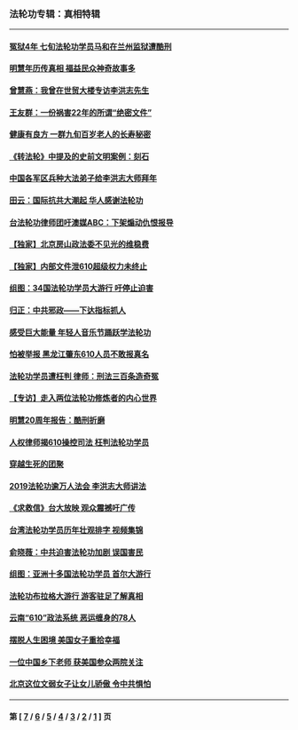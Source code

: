 ### 法轮功专辑：真相特辑
---
#### [冤狱4年 七旬法轮功学员马和在兰州监狱遭酷刑](../../pages/nf4389/n13304688.md?11170430) 
#### [明慧年历传真相 福益民众神奇故事多](../../pages/nf4389/n13294545.md?11170430) 
#### [曾慧燕：我曾在世贸大楼专访李洪志先生](../../pages/nf4389/n12898729.md?11170430) 
#### [王友群：一份祸害22年的所谓“绝密文件”](../../pages/nf4389/n12871750.md?11170430) 
#### [健康有良方 一群九旬百岁老人的长寿秘密](../../pages/nf4389/n12847475.md?11170430) 
#### [《转法轮》中提及的史前文明案例：刻石](../../pages/nf4389/n12758577.md?11170430) 
#### [中国各军区兵种大法弟子给李洪志大师拜年](../../pages/nf4389/n12750047.md?11170430) 
#### [田云：国际抗共大潮起 华人感谢法轮功](../../pages/nf4389/n12357708.md?11170430) 
#### [台法轮功律师团吁澳媒ABC：下架煽动仇恨报导](../../pages/nf4389/n12279917.md?11170430) 
#### [【独家】北京房山政法委不见光的维稳费](../../pages/nf4389/n12031979.md?11170430) 
#### [【独家】内部文件泄610超级权力未终止](../../pages/nf4389/n12023895.md?11170430) 
#### [组图：34国法轮功学员大游行 吁停止迫害](../../pages/nf4389/n11492658.md?11170430) 
#### [归正：中共邪政——下达指标抓人](../../pages/nf4389/n11474770.md?11170430) 
#### [感受巨大能量 年轻人音乐节踊跃学法轮功](../../pages/nf4389/n11441981.md?11170430) 
#### [怕被举报 黑龙江肇东610人员不敢报真名](../../pages/nf4389/n11436499.md?11170430) 
#### [法轮功学员遭枉判 律师：刑法三百条造奇冤](../../pages/nf4389/n11433943.md?11170430) 
#### [【专访】走入两位法轮功修炼者的内心世界](../../pages/nf4389/n11415623.md?11170430) 
#### [明慧20周年报告：酷刑折磨](../../pages/nf4389/n11387954.md?11170430) 
#### [人权律师揭610操控司法 枉判法轮功学员](../../pages/nf4389/n11313370.md?11170430) 
#### [穿越生死的团聚](../../pages/nf4389/n11258922.md?11170430) 
#### [2019法轮功逾万人法会 李洪志大师讲法](../../pages/nf4389/n11265303.md?11170430) 
#### [《求救信》台大放映 观众震撼吁广传](../../pages/nf4389/n10922251.md?11170430) 
#### [台湾法轮功学员历年壮观排字 视频集锦](../../pages/nf4389/n10878789.md?11170430) 
#### [俞晓薇：中共迫害法轮功加剧 误国害民](../../pages/nf4389/n10859260.md?11170430) 
#### [组图：亚洲十多国法轮功学员 首尔大游行](../../pages/nf4389/n10781149.md?11170430) 
#### [法轮功布拉格大游行 游客驻足了解真相](../../pages/nf4389/n10749360.md?11170430) 
#### [云南“610”政法系统 恶运缠身的78人](../../pages/nf4389/n10747534.md?11170430) 
#### [摆脱人生困境 美国女子重拾幸福](../../pages/nf4389/n10688678.md?11170430) 
#### [一位中国乡下老师 获美国参众两院关注](../../pages/nf4389/n10683927.md?11170430) 
#### [北京这位文弱女子让女儿骄傲 令中共惧怕](../../pages/nf4389/n10668341.md?11170430) 

---
#### 第 [ [7](./7.md?11170430) / [6](./6.md?11170430) / [5](./5.md?11170430) / [4](./4.md?11170430) / [3](./3.md?11170430) / [2](./2.md?11170430) / [1](./1.md?11170430) ] 页

